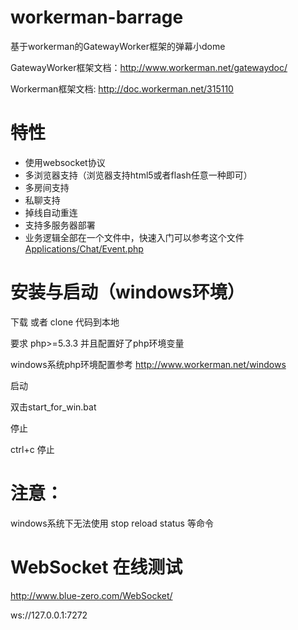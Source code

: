 workerman-barrage
=======
基于workerman的GatewayWorker框架的弹幕小dome

GatewayWorker框架文档：http://www.workerman.net/gatewaydoc/

Workerman框架文档: http://doc.workerman.net/315110

 特性
======
 * 使用websocket协议
 * 多浏览器支持（浏览器支持html5或者flash任意一种即可）
 * 多房间支持
 * 私聊支持
 * 掉线自动重连
 * 支持多服务器部署
 * 业务逻辑全部在一个文件中，快速入门可以参考这个文件[Applications/Chat/Event.php](https://github.com/walkor/workerman-chat-for-win/blob/master/Applications/Chat/Event.php)   

安装与启动（windows环境）
=====

下载 或者 clone 代码到本地

要求 php>=5.3.3 并且配置好了php环境变量

windows系统php环境配置参考 http://www.workerman.net/windows
  
启动

双击start_for_win.bat

停止

ctrl+c 停止

注意：  
=======
windows系统下无法使用 stop reload status 等命令  

WebSocket 在线测试
=======
http://www.blue-zero.com/WebSocket/

ws://127.0.0.1:7272

